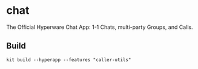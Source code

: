 # chat

The Official Hyperware Chat App: 1-1 Chats, multi-party Groups, and Calls.

## Build

```
kit build --hyperapp --features "caller-utils"
```
